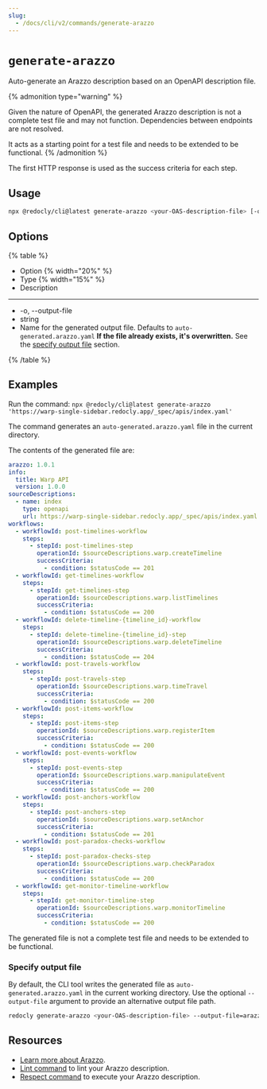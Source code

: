 ```yaml
---
slug:
  - /docs/cli/v2/commands/generate-arazzo
---
```


# `generate-arazzo`

Auto-generate an Arazzo description based on an OpenAPI description file.

{% admonition type="warning" %}

Given the nature of OpenAPI, the generated Arazzo description is not a complete test file and may not function. Dependencies between endpoints are not resolved.

It acts as a starting point for a test file and needs to be extended to be functional.
{% /admonition %}

The first HTTP response is used as the success criteria for each step.

## Usage

```sh
npx @redocly/cli@latest generate-arazzo <your-OAS-description-file> [-o | --output-file]
```

## Options

{% table %}

- Option {% width="20%" %}
- Type {% width="15%" %}
- Description

---

- -o, --output-file
- string
- Name for the generated output file. Defaults to `auto-generated.arazzo.yaml` **If the file already exists, it's overwritten.** See the [specify output file](#specify-output-file) section.

{% /table %}

## Examples

Run the command: `npx @redocly/cli@latest generate-arazzo 'https://warp-single-sidebar.redocly.app/_spec/apis/index.yaml'`

The command generates an `auto-generated.arazzo.yaml` file in the current directory.

The contents of the generated file are:

```yaml {% title="auto-generated.arazzo.yaml" %}
arazzo: 1.0.1
info:
  title: Warp API
  version: 1.0.0
sourceDescriptions:
  - name: index
    type: openapi
    url: https://warp-single-sidebar.redocly.app/_spec/apis/index.yaml
workflows:
  - workflowId: post-timelines-workflow
    steps:
      - stepId: post-timelines-step
        operationId: $sourceDescriptions.warp.createTimeline
        successCriteria:
          - condition: $statusCode == 201
  - workflowId: get-timelines-workflow
    steps:
      - stepId: get-timelines-step
        operationId: $sourceDescriptions.warp.listTimelines
        successCriteria:
          - condition: $statusCode == 200
  - workflowId: delete-timeline-{timeline_id}-workflow
    steps:
      - stepId: delete-timeline-{timeline_id}-step
        operationId: $sourceDescriptions.warp.deleteTimeline
        successCriteria:
          - condition: $statusCode == 204
  - workflowId: post-travels-workflow
    steps:
      - stepId: post-travels-step
        operationId: $sourceDescriptions.warp.timeTravel
        successCriteria:
          - condition: $statusCode == 200
  - workflowId: post-items-workflow
    steps:
      - stepId: post-items-step
        operationId: $sourceDescriptions.warp.registerItem
        successCriteria:
          - condition: $statusCode == 200
  - workflowId: post-events-workflow
    steps:
      - stepId: post-events-step
        operationId: $sourceDescriptions.warp.manipulateEvent
        successCriteria:
          - condition: $statusCode == 200
  - workflowId: post-anchors-workflow
    steps:
      - stepId: post-anchors-step
        operationId: $sourceDescriptions.warp.setAnchor
        successCriteria:
          - condition: $statusCode == 201
  - workflowId: post-paradox-checks-workflow
    steps:
      - stepId: post-paradox-checks-step
        operationId: $sourceDescriptions.warp.checkParadox
        successCriteria:
          - condition: $statusCode == 200
  - workflowId: get-monitor-timeline-workflow
    steps:
      - stepId: get-monitor-timeline-step
        operationId: $sourceDescriptions.warp.monitorTimeline
        successCriteria:
          - condition: $statusCode == 200
```

The generated file is not a complete test file and needs to be extended to be functional.

### Specify output file

By default, the CLI tool writes the generated file as `auto-generated.arazzo.yaml` in the current working directory. Use the optional `--output-file` argument to provide an alternative output file path.

```bash Command
redocly generate-arazzo <your-OAS-description-file> --output-file=arazzo-custom.yaml
```

## Resources

- [Learn more about Arazzo](/learn/arazzo/what-is-arazzo).
- [Lint command](./lint.md) to lint your Arazzo description.
- [Respect command](./respect.md) to execute your Arazzo description.
